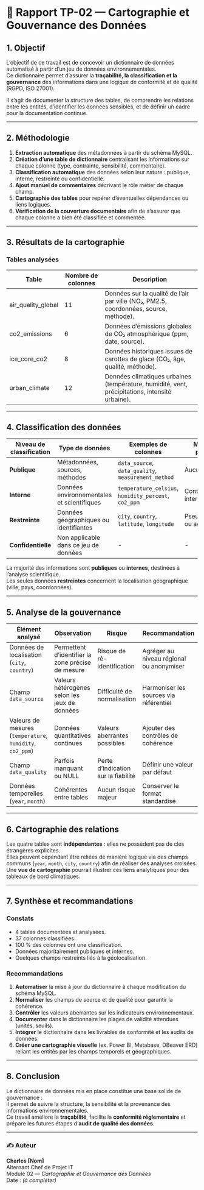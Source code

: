 # 🧾 Rapport TP-02 — Cartographie et Gouvernance des Données

## 1. Objectif

L’objectif de ce travail est de concevoir un dictionnaire de données automatisé à partir d’un jeu de données environnementales.  
Ce dictionnaire permet d’assurer la **traçabilité, la classification et la gouvernance** des informations dans une logique de conformité et de qualité (RGPD, ISO 27001).

Il s’agit de documenter la structure des tables, de comprendre les relations entre les entités, d’identifier les données sensibles, et de définir un cadre pour la documentation continue.

---

## 2. Méthodologie

1. **Extraction automatique** des métadonnées à partir du schéma MySQL.  
2. **Création d’une table de dictionnaire** centralisant les informations sur chaque colonne (type, contrainte, sensibilité, commentaire).  
3. **Classification automatique** des données selon leur nature : publique, interne, restreinte ou confidentielle.  
4. **Ajout manuel de commentaires** décrivant le rôle métier de chaque champ.  
5. **Cartographie des tables** pour repérer d’éventuelles dépendances ou liens logiques.  
6. **Vérification de la couverture documentaire** afin de s’assurer que chaque colonne a bien été classifiée et commentée.

---

## 3. Résultats de la cartographie

### Tables analysées

| Table | Nombre de colonnes | Description |
|-------|--------------------|--------------|
| air_quality_global | 11 | Données sur la qualité de l’air par ville (NO₂, PM2.5, coordonnées, source, méthode). |
| co2_emissions | 6 | Données d’émissions globales de CO₂ atmosphérique (ppm, date, source). |
| ice_core_co2 | 8 | Données historiques issues de carottes de glace (CO₂, âge, qualité, méthode). |
| urban_climate | 12 | Données climatiques urbaines (température, humidité, vent, précipitations, intensité urbaine). |

---

## 4. Classification des données

| Niveau de classification | Type de données | Exemples de colonnes | Mesures de protection |
|---------------------------|-----------------|----------------------|-----------------------|
| **Publique** | Métadonnées, sources, méthodes | `data_source`, `data_quality`, `measurement_method` | Aucune restriction |
| **Interne** | Données environnementales et scientifiques | `temperature_celsius`, `humidity_percent`, `co2_ppm` | Contrôle d’accès interne |
| **Restreinte** | Données géographiques ou identifiantes | `city`, `country`, `latitude`, `longitude` | Pseudonymisation ou agrégation |
| **Confidentielle** | Non applicable dans ce jeu de données | - | - |

La majorité des informations sont **publiques** ou **internes**, destinées à l’analyse scientifique.  
Les seules données **restreintes** concernent la localisation géographique (ville, pays, coordonnées).

---

## 5. Analyse de la gouvernance

| Élément analysé | Observation | Risque | Recommandation |
|------------------|-------------|--------|----------------|
| Données de localisation (`city`, `country`) | Permettent d’identifier la zone précise de mesure | Risque de ré-identification | Agréger au niveau régional ou anonymiser |
| Champ `data_source` | Valeurs hétérogènes selon les jeux de données | Difficulté de normalisation | Harmoniser les sources via référentiel |
| Valeurs de mesures (`temperature`, `humidity`, `co2_ppm`) | Données quantitatives continues | Valeurs aberrantes possibles | Ajouter des contrôles de cohérence |
| Champ `data_quality` | Parfois manquant ou NULL | Perte d’indication sur la fiabilité | Définir une valeur par défaut |
| Données temporelles (`year`, `month`) | Cohérentes entre tables | Aucun risque majeur | Conserver le format standardisé |

---

## 6. Cartographie des relations

Les quatre tables sont **indépendantes** : elles ne possèdent pas de clés étrangères explicites.  
Elles peuvent cependant être reliées de manière logique via des champs communs (`year`, `month`, `city`, `country`) afin de réaliser des analyses croisées.  
Une **vue de cartographie** pourrait illustrer ces liens analytiques pour des tableaux de bord climatiques.

---

## 7. Synthèse et recommandations

### Constats
- 4 tables documentées et analysées.  
- 37 colonnes classifiées.  
- 100 % des colonnes ont une classification.  
- Données majoritairement publiques et internes.  
- Quelques champs restreints liés à la géolocalisation.

### Recommandations
1. **Automatiser** la mise à jour du dictionnaire à chaque modification du schéma MySQL.  
2. **Normaliser** les champs de source et de qualité pour garantir la cohérence.  
3. **Contrôler** les valeurs aberrantes sur les indicateurs environnementaux.  
4. **Documenter** dans le dictionnaire les plages de validité attendues (unités, seuils).  
5. **Intégrer** le dictionnaire dans les livrables de conformité et les audits de données.  
6. **Créer une cartographie visuelle** (ex. Power BI, Metabase, DBeaver ERD) reliant les entités par les champs temporels et géographiques.

---

## 8. Conclusion

Le dictionnaire de données mis en place constitue une base solide de gouvernance :  
il permet de suivre la structure, la sensibilité et la provenance des informations environnementales.  
Ce travail améliore la **traçabilité**, facilite la **conformité réglementaire** et prépare les futures étapes d’**audit de qualité des données**.

---

### ✍️ Auteur
**Charles [Nom]**  
Alternant Chef de Projet IT  
Module 02 — *Cartographie et Gouvernance des Données*  
Date : *(à compléter)*
